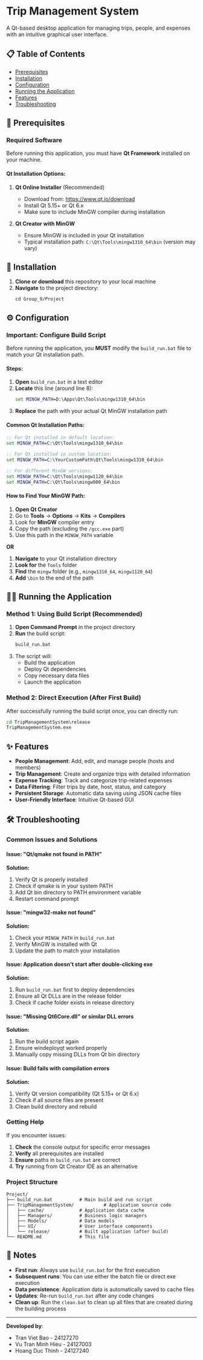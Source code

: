 # Trip Management System

A Qt-based desktop application for managing trips, people, and expenses with an intuitive graphical user interface.

## 📋 Table of Contents
- [Prerequisites](#prerequisites)
- [Installation](#installation)
- [Configuration](#configuration)
- [Running the Application](#running-the-application)
- [Features](#features)
- [Troubleshooting](#troubleshooting)

## 🔧 Prerequisites

### Required Software
Before running this application, you must have **Qt Framework** installed on your machine.

#### Qt Installation Options:

1. **Qt Online Installer** (Recommended)
   - Download from: https://www.qt.io/download
   - Install Qt 5.15+ or Qt 6.x
   - Make sure to include MinGW compiler during installation

2. **Qt Creator with MinGW**
   - Ensure MinGW is included in your Qt installation
   - Typical installation path: `C:\Qt\Tools\mingw1310_64\bin` (version may vary)

## 🚀 Installation

1. **Clone or download** this repository to your local machine
2. **Navigate** to the project directory:
   ```
   cd Group_9/Project
   ```

## ⚙️ Configuration

### Important: Configure Build Script

Before running the application, you **MUST** modify the `build_run.bat` file to match your Qt installation path.

#### Steps:

1. **Open** `build_run.bat` in a text editor
2. **Locate** this line (around line 8):
   ```bat
   set MINGW_PATH=D:\Apps\Qt\Tools\mingw1310_64\bin
   ```
3. **Replace** the path with your actual Qt MinGW installation path

#### Common Qt Installation Paths:

```bat
:: For Qt installed in default location:
set MINGW_PATH=C:\Qt\Tools\mingw1310_64\bin

:: For Qt installed in custom location:
set MINGW_PATH=C:\YourCustomPath\Qt\Tools\mingw1310_64\bin

:: For different MinGW versions:
set MINGW_PATH=C:\Qt\Tools\mingw1120_64\bin
set MINGW_PATH=C:\Qt\Tools\mingw900_64\bin
```

#### How to Find Your MinGW Path:

1. **Open Qt Creator**
2. Go to **Tools** → **Options** → **Kits** → **Compilers**
3. Look for **MinGW** compiler entry
4. Copy the path (excluding the `/gcc.exe` part)
5. Use this path in the `MINGW_PATH` variable

**OR**

1. **Navigate** to your Qt installation directory
2. **Look for** the `Tools` folder
3. **Find** the `mingw` folder (e.g., `mingw1310_64`, `mingw1120_64`)
4. **Add** `\bin` to the end of the path

## 🏃‍♂️ Running the Application

### Method 1: Using Build Script (Recommended)

1. **Open Command Prompt** in the project directory
2. **Run** the build script:
   ```cmd
   build_run.bat
   ```
3. The script will:
   - Build the application
   - Deploy Qt dependencies
   - Copy necessary data files
   - Launch the application

### Method 2: Direct Execution (After First Build)

After successfully running the build script once, you can directly run:
```cmd
cd TripManagementSystem\release
TripManagementSystem.exe
```

## ✨ Features

- **People Management**: Add, edit, and manage people (hosts and members)
- **Trip Management**: Create and organize trips with detailed information
- **Expense Tracking**: Track and categorize trip-related expenses
- **Data Filtering**: Filter trips by date, host, status, and category
- **Persistent Storage**: Automatic data saving using JSON cache files
- **User-Friendly Interface**: Intuitive Qt-based GUI

## 🛠️ Troubleshooting

### Common Issues and Solutions

#### Issue: "Qt/qmake not found in PATH"
**Solution:**
1. Verify Qt is properly installed
2. Check if qmake is in your system PATH
3. Add Qt bin directory to PATH environment variable
4. Restart command prompt

#### Issue: "mingw32-make not found"
**Solution:**
1. Check your `MINGW_PATH` in `build_run.bat`
2. Verify MinGW is installed with Qt
3. Update the path to match your installation

#### Issue: Application doesn't start after double-clicking exe
**Solution:**
1. Run `build_run.bat` first to deploy dependencies
2. Ensure all Qt DLLs are in the release folder
3. Check if cache folder exists in release directory

#### Issue: "Missing Qt6Core.dll" or similar DLL errors
**Solution:**
1. Run the build script again
2. Ensure windeployqt worked properly
3. Manually copy missing DLLs from Qt bin directory

#### Issue: Build fails with compilation errors
**Solution:**
1. Verify Qt version compatibility (Qt 5.15+ or Qt 6.x)
2. Check if all source files are present
3. Clean build directory and rebuild

### Getting Help

If you encounter issues:

1. **Check** the console output for specific error messages
2. **Verify** all prerequisites are installed
3. **Ensure** paths in `build_run.bat` are correct
4. **Try** running from Qt Creator IDE as an alternative

### Project Structure
```
Project/
├── build_run.bat          # Main build and run script
├── TripManagementSystem/           # Application source code
│   ├── cache/             # Application data cache
│   ├── Managers/          # Business logic managers
│   ├── Models/            # Data models
│   ├── UI/                # User interface components
│   └── release/           # Built application (after build)
└── README.md              # This file
```

## 📝 Notes

- **First run**: Always use `build_run.bat` for the first execution
- **Subsequent runs**: You can use either the batch file or direct exe execution
- **Data persistence**: Application data is automatically saved to cache files
- **Updates**: Re-run `build_run.bat` after any code changes
- **Clean up**: Run the `clean.bat` to clean up all files that are created during the building process

---

**Developed by**: 
- Tran Viet Bao - 24127270
- Vu Tran Minh Hieu - 24127003
- Hoang Duc Thinh - 24127240